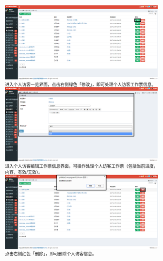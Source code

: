 ![](/assets/个人访客13.png)进入个人访客一览界面，点击右侧绿色「修改」，即可处理个人访客工作票信息。![](/assets/个人访客14.png)进入个人访客编辑工作票信息界面，可操作处理个人访客工作票（包括当前进度，内容，有效/无效）。![](/assets/个人访客15.png)点击右侧红色「删除」，即可删除个人访客信息。

